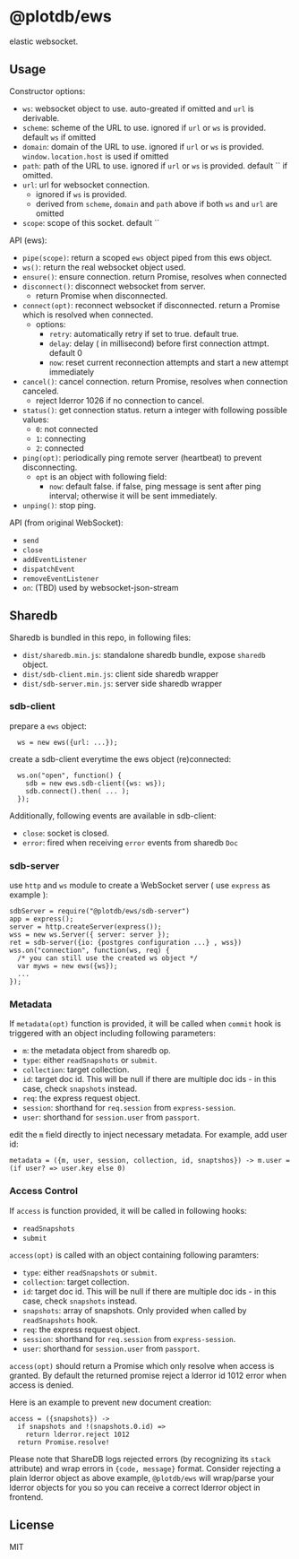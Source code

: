 # @plotdb/ews

elastic websocket.


## Usage

Constructor options:

 - `ws`: websocket object to use. auto-greated if omitted and `url` is derivable.
 - `scheme`: scheme of the URL to use. ignored if `url` or `ws` is provided. default `ws` if omitted
 - `domain`: domain of the URL to use. ignored if `url` or `ws` is provided. `window.location.host` is used if omitted
 - `path`: path of the URL to use. ignored if `url` or `ws` is provided. default `` if omitted.
 - `url`: url for websocket connection.
   - ignored if `ws` is provided.
   - derived from `scheme`, `domain` and `path` above if both `ws` and `url` are omitted
 - `scope`: scope of this socket. default ``


API (ews):

 - `pipe(scope)`: return a scoped `ews` object piped from this ews object.
 - `ws()`: return the real websocket object used.
 - `ensure()`: ensure connection. return Promise, resolves when connected
 - `disconnect()`: disconnect websocket from server.
   - return Promise when disconnected.
 - `connect(opt)`: reconnect websocket if disconnected. return a Promise which is resolved when connected.
   - options:
     - `retry`: automatically retry if set to true. default true.
     - `delay`: delay ( in millisecond) before first connection attmpt. default 0
     - `now`: reset current reconnection attempts and start a new attempt immediately
 - `cancel()`: cancel connection. return Promise, resolves when connection canceled.
   - reject lderror 1026 if no connection to cancel.
 - `status()`: get connection status. return a integer with following possible values:
   - `0`: not connected
   - `1`: connecting
   - `2`: connected
 - `ping(opt)`: periodically ping remote server (heartbeat) to prevent disconnecting.
   - `opt` is an object with following field:
     - `now`: default false. if false, ping message is sent after ping interval;
              otherwise it will be sent immediately.
 - `unping()`: stop ping.

API (from original WebSocket):

 - `send`
 - `close`
 - `addEventListener`
 - `dispatchEvent`
 - `removeEventListener`
 - `on`: (TBD) used by websocket-json-stream


## Sharedb

Sharedb is bundled in this repo, in following files:

 - `dist/sharedb.min.js`: standalone sharedb bundle, expose `sharedb` object.
 - `dist/sdb-client.min.js`: client side sharedb wrapper
 - `dist/sdb-server.min.js`: server side sharedb wrapper


### sdb-client

prepare a `ews` object:

      ws = new ews({url: ...});

create a sdb-client everytime the ews object (re)connected:

      ws.on("open", function() {
        sdb = new ews.sdb-client({ws: ws});
        sdb.connect().then( ... );
      });

Additionally, following events are available in sdb-client:

 - `close`: socket is closed.
 - `error`: fired when receiving `error` events from sharedb `Doc`


### sdb-server

use `http` and `ws` module to create a WebSocket server ( use `express` as example ):

    sdbServer = require("@plotdb/ews/sdb-server")
    app = express();
    server = http.createServer(express());
    wss = new ws.Server({ server: server });
    ret = sdb-server({io: {postgres configuration ...} , wss})
    wss.on("connection", function(ws, req) {
      /* you can still use the created ws object */
      var myws = new ews({ws});
      ...
    });


### Metadata

If `metadata(opt)` function is provided, it will be called when `commit` hook is triggered with an object including following parameters:

 - `m`: the metadata object from sharedb op.
 - `type`: either `readSnapshots` or `submit`.
 - `collection`: target collection.
 - `id`: target doc id. This will be null if there are multiple doc ids - in this case, check `snapshots` instead.
 - `req`: the express request object.
 - `session`: shorthand for `req.session` from `express-session`.
 - `user`: shorthand for `session.user` from `passport`.

edit the `m` field directly to inject necessary metadata. For example, add user id:

    metadata = ({m, user, session, collection, id, snaptshos}) -> m.user = (if user? => user.key else 0)


### Access Control

If `access` is function provided, it will be called in following hooks:

 - `readSnapshots`
 - `submit`

`access(opt)` is called with an object containing following paramters:

 - `type`: either `readSnapshots` or `submit`.
 - `collection`: target collection.
 - `id`: target doc id. This will be null if there are multiple doc ids - in this case, check `snapshots` instead.
 - `snapshots`: array of snapshots. Only provided when called by `readSnapshots` hook.
 - `req`: the express request object.
 - `session`: shorthand for `req.session` from `express-session`.
 - `user`: shorthand for `session.user` from `passport`.

`access(opt)` should return a Promise which only resolve when access is granted. By default the returned promise reject a lderror id 1012 error when access is denied.

Here is an example to prevent new document creation: 

    access = ({snapshots}) ->
      if snapshots and !(snapshots.0.id) =>
        return lderror.reject 1012
      return Promise.resolve!

Please note that ShareDB logs rejected errors (by recognizing its `stack` attribute) and wrap errors in `{code, message}` format. Consider rejecting a plain lderror object as above example, `@plotdb/ews` will wrap/parse your lderror objects for you so you can receive a correct lderror object in frontend.



## License

MIT
